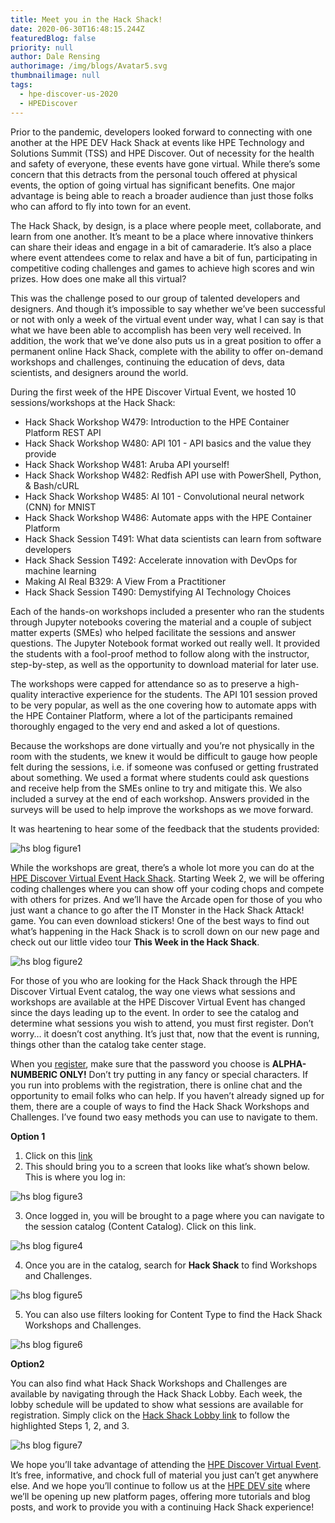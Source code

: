 ```yaml
---
title: Meet you in the Hack Shack!
date: 2020-06-30T16:48:15.244Z
featuredBlog: false
priority: null
author: Dale Rensing
authorimage: /img/blogs/Avatar5.svg
thumbnailimage: null
tags:
  - hpe-discover-us-2020
  - HPEDiscover
---
```

Prior to the pandemic, developers looked forward to connecting with one another at the HPE DEV Hack Shack at events like HPE Technology and Solutions Summit (TSS) and HPE Discover. Out of necessity for the health and safety of everyone, these events have gone virtual. While there’s some concern that this detracts from the personal touch offered at physical events, the option of going virtual has significant benefits. One major advantage is being able to reach a broader audience than just those folks who can afford to fly into town for an event.  

The Hack Shack, by design, is a place where people meet, collaborate, and learn from one another. It’s meant to be a place where innovative thinkers can share their ideas and engage in a bit of camaraderie. It’s also a place where event attendees come to relax and have a bit of fun, participating in competitive coding challenges and games to achieve high scores and win prizes. How does one make all this virtual?  

This was the challenge posed to our group of talented developers and designers. And though it’s impossible to say whether we’ve been successful or not with only a week of the virtual event under way, what I can say is that what we have been able to accomplish has been very well received. In addition, the work that we’ve done also puts us in a great position to offer a permanent online Hack Shack, complete with the ability to offer on-demand workshops and challenges, continuing the education of devs, data scientists, and designers around the world.   

During the first week of the HPE Discover Virtual Event, we hosted 10 sessions/workshops at the Hack Shack:

* Hack Shack Workshop W479: Introduction to the HPE Container Platform REST API
* Hack Shack Workshop W480: API 101 - API basics and the value they provide 
* Hack Shack Workshop W481: Aruba API yourself! 
* Hack Shack Workshop W482: Redfish API use with PowerShell, Python, & Bash/cURL 
* Hack Shack Workshop W485: AI 101 - Convolutional neural network (CNN) for MNIST 
* Hack Shack Workshop W486: Automate apps with the HPE Container Platform 
* Hack Shack Session T491: What data scientists can learn from software developers
* Hack Shack Session T492: Accelerate innovation with DevOps for machine learning
* Making AI Real B329: A View From a Practitioner
* Hack Shack Session T490: Demystifying AI Technology Choices

Each of the hands-on workshops included a presenter who ran the students through Jupyter notebooks covering the material and a couple of subject matter experts (SMEs) who helped facilitate the sessions and answer questions. The Jupyter Notebook format worked out really well. It provided the students with a fool-proof method to follow along with the instructor, step-by-step, as well as the opportunity to download material for later use.  

The workshops were capped for attendance so as to preserve a high-quality interactive experience for the students. The API 101 session proved to be very popular, as well as the one covering how to automate apps with the HPE Container Platform, where a lot of the participants remained thoroughly engaged to the very end and asked a lot of questions.  

Because the workshops are done virtually and you’re not physically in the room with the students, we knew it would be difficult to gauge how people felt during the sessions, i.e. if someone was confused or getting frustrated about something. We used a format where students could ask questions and receive help from the SMEs online to try and mitigate this. We also included a survey at the end of each workshop. Answers provided in the surveys will be used to help improve the workshops as we move forward.  

It was heartening to hear some of the feedback that the students provided:

![hs blog figure1](https://hpe-developer-portal.s3.amazonaws.com/uploads/media/2020/6/hs-blog-figure1-1593537773963.jpg)

While the workshops are great, there’s a whole lot more you can do at the [HPE Discover Virtual Event Hack Shack](https://hackshack.hpedev.io/). Starting Week 2, we will be offering coding challenges where you can show off your coding chops and compete with others for prizes. And we’ll have the Arcade open for those of you who just want a chance to go after the IT Monster in the Hack Shack Attack! game. You can even download stickers! One of the best ways to find out what’s happening in the Hack Shack is to scroll down on our new page and check out our little video tour **This Week in the Hack Shack**.

![hs blog figure2](https://hpe-developer-portal.s3.amazonaws.com/uploads/media/2020/6/hs-blog-figure2-1593537838340.jpg)

For those of you who are looking for the Hack Shack through the HPE Discover Virtual Event catalog, the way one views what sessions and workshops are available at the HPE Discover Virtual Event has changed since the days leading up to the event. In order to see the catalog and determine what sessions you wish to attend, you must first register. Don’t worry… it doesn’t cost anything. It’s just that, now that the event is running, things other than the catalog take center stage.   

When you [register](https://www.hpe.com/us/en/discover.html), make sure that the password you choose is **ALPHA-NUMBERIC ONLY!** Don’t try putting in any fancy or special characters. If you run into problems with the registration, there is online chat and the opportunity to email folks who can help.
If you haven’t already signed up for them, there are a couple of ways to find the Hack Shack Workshops and Challenges. I’ve found two easy methods you can use to navigate to them.

**Option 1**    

1. Click on this [link](https://content.attend.hpe.com/go/agendabuilder.sessions/?l=1043&locale=en_US)  
2. This should bring you to a screen that looks like what’s shown below. This is where you log in:

![hs blog figure3](https://hpe-developer-portal.s3.amazonaws.com/uploads/media/2020/6/hs-blog-figure3-1593537844172.jpg)

3. Once logged in, you will be brought to a page where you can navigate to the session catalog (Content Catalog). Click on this link.

![hs blog figure4](https://hpe-developer-portal.s3.amazonaws.com/uploads/media/2020/6/hs-blog-figure4-1593537855197.jpg)

4. Once you are in the catalog, search for **Hack Shack** to find Workshops and Challenges.

![hs blog figure5](https://hpe-developer-portal.s3.amazonaws.com/uploads/media/2020/6/hs-blog-figure5-1593537864210.jpg)

5. You can also use filters looking for Content Type to find the Hack Shack Workshops and Challenges.

![hs blog figure6](https://hpe-developer-portal.s3.amazonaws.com/uploads/media/2020/6/hs-blog-figure6-1593537873734.jpg)

**Option2**

You can also find what Hack Shack Workshops and Challenges are available by navigating through the Hack Shack Lobby. Each week, the lobby schedule will be updated to show what sessions are available for registration. Simply click on the [Hack Shack Lobby link](https://hackshack.hpedev.io) to follow the highlighted Steps 1, 2, and 3.

![hs blog figure7](https://hpe-developer-portal.s3.amazonaws.com/uploads/media/2020/6/hs-blog-figure7-1593537881565.jpg)

We hope you’ll take advantage of attending the [HPE Discover Virtual Event](https://www.hpe.com/us/en/discover.html). It’s free, informative, and chock full of material you just can’t get anywhere else. And we hope you’ll continue to follow us at the [HPE DEV site](https://developer.hpe.com/) where we’ll be opening up new platform pages, offering more tutorials and blog posts, and work to provide you with a continuing Hack Shack experience!